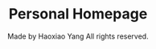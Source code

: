 
<h1 align="center">
Personal Homepage
</h1>
<div align="center">

Made by Haoxiao Yang
All rights reserved.